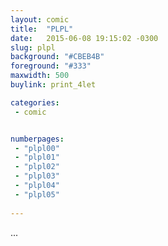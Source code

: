 ```yaml
---
layout: comic
title:  "PLPL"
date:   2015-06-08 19:15:02 -0300
slug: plpl
background: "#CBEB4B"
foreground: "#333"
maxwidth: 500
buylink: print_4let

categories:
 - comic


numberpages:
 - "plpl00"
 - "plpl01"
 - "plpl02"
 - "plpl03"
 - "plpl04"
 - "plpl05"
 
---
```


...